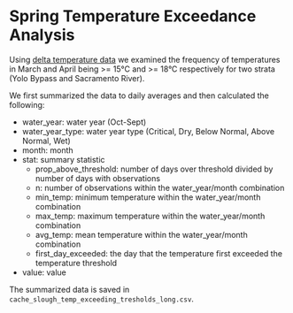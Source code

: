 # Spring Temperature Exceedance Analysis

Using [delta temperature data](https://github.com/CSAMP/delta-secchi-temperature-data) we examined the frequency of temperatures in March and April being >= 15°C and >= 18°C respectively for two strata (Yolo Bypass and Sacramento River). 

We first summarized the data to daily averages and then calculated the following:

* water_year: water year (Oct-Sept)
* water_year_type: water year type (Critical, Dry, Below Normal, Above Normal, Wet)
* month: month
* stat: summary statistic 
  * prop_above_threshold: number of days over threshold divided by number of days with observations
  * n: number of observations within the water_year/month combination
  * min_temp: minimum temperature within the water_year/month combination
  * max_temp: maximum temperature within the water_year/month combination
  * avg_temp: mean temperature within the water_year/month combination
  * first_day_exceeded: the day that the temperature first exceeded the temperature threshold
* value: value

The summarized data is saved in `cache_slough_temp_exceeding_tresholds_long.csv`.